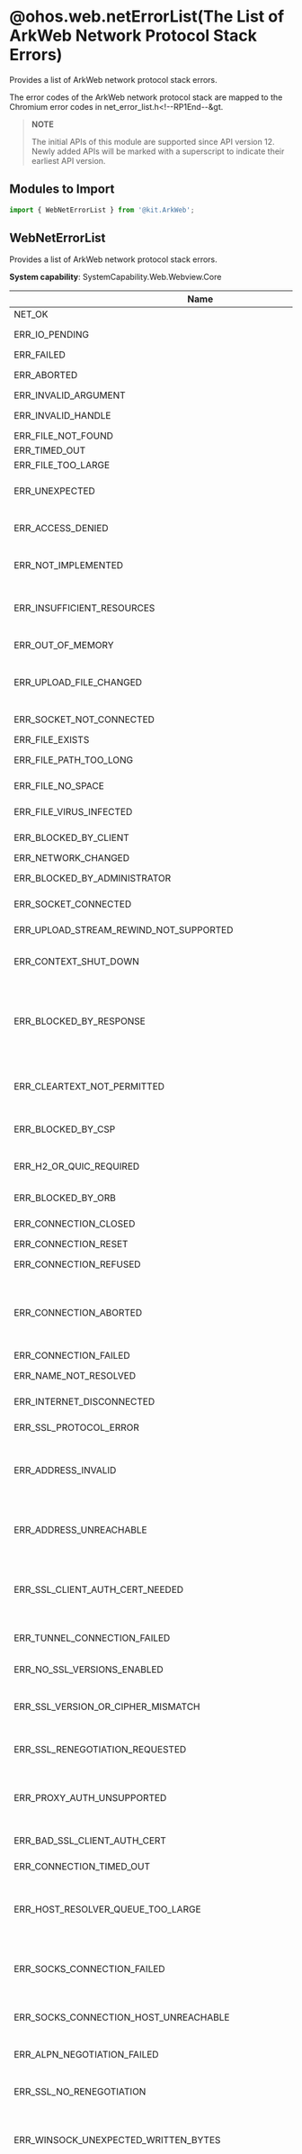 # @ohos.web.netErrorList(The List of ArkWeb Network Protocol Stack Errors)

Provides a list of ArkWeb network protocol stack errors.

The error codes of the ArkWeb network protocol stack are mapped to the Chromium error codes in <!--RP1-->net_error_list.h<!--RP1End--&gt.

> **NOTE**
> 
> The initial APIs of this module are supported since API version 12. Newly added APIs will be marked with a superscript to indicate their earliest API version.

## Modules to Import

```js
import { WebNetErrorList } from '@kit.ArkWeb';
```

## WebNetErrorList

Provides a list of ArkWeb network protocol stack errors.

**System capability**: SystemCapability.Web.Webview.Core

| Name         | Value| Description                                     |
| ------------- | -- |----------------------------------------- |
|NET_OK | 0 |  The access is normal. |
|ERR_IO_PENDING | -1 | The asynchronous I/O operation is pending.|
|ERR_FAILED | -2 | A common error occurs.|
|ERR_ABORTED | -3 | The operation is aborted.|
|ERR_INVALID_ARGUMENT | -4 | The parameter is invalid.|
|ERR_INVALID_HANDLE | -5 | The handle of the file descriptor is invalid.|
|ERR_FILE_NOT_FOUND | -6 | The file is not found.|
|ERR_TIMED_OUT | -7 | The operation times out.|
|ERR_FILE_TOO_LARGE | -8 | The file is too large.|
|ERR_UNEXPECTED | -9 | The problem is not expected or specifically handled.|
|ERR_ACCESS_DENIED | -10 | The access to resources other than the network is denied.|
|ERR_NOT_IMPLEMENTED | -11 | The operation fails because the function is not implemented.|
|ERR_INSUFFICIENT_RESOURCES | -12 | The resources required for system or program execution are insufficient.|
|ERR_OUT_OF_MEMORY | -13 | A memory overflow occurs.|
|ERR_UPLOAD_FILE_CHANGED | -14 | The file cannot be uploaded because the file modification time is not as expected.|
|ERR_SOCKET_NOT_CONNECTED | -15 | The socket is disconnected.|
|ERR_FILE_EXISTS | -16 | The file already exists.|
|ERR_FILE_PATH_TOO_LONG | -17 | The file path or file name is too long.|
|ERR_FILE_NO_SPACE | -18 | The disk space is insufficient. |
|ERR_FILE_VIRUS_INFECTED | -19 | The file contains viruses.|
|ERR_BLOCKED_BY_CLIENT | -20 | The request is blocked by the client.|
|ERR_NETWORK_CHANGED | -21 | The network is changed.|
|ERR_BLOCKED_BY_ADMINISTRATOR | -22 | The request is blocked by the administrator.|
|ERR_SOCKET_CONNECTED | -23 | The socket is already connected.|
|ERR_UPLOAD_STREAM_REWIND_NOT_SUPPORTED | -25 | The stream rewinding is not supported.|
|ERR_CONTEXT_SHUT_DOWN | -26 | The request fails because the context is closed.|
|ERR_BLOCKED_BY_RESPONSE | -27 | The request is blocked by response from headers such as X-Frame-Options, Content Security Policy, and Cross Origin Resource Policy.|
|ERR_CLEARTEXT_NOT_PERMITTED | -29 | The request fails because cleartext is not permitted by the system policy.|
|ERR_BLOCKED_BY_CSP | -30 | The request is blocked by the Content Security Policy.|
|ERR_H2_OR_QUIC_REQUIRED | -31 |  The request is blocked because there is no H/2 or QUIC session.|
|ERR_BLOCKED_BY_ORB | -32 | The request is blocked by CORB or ORB.|
|ERR_CONNECTION_CLOSED | -100 |  The connection has been closed.|
|ERR_CONNECTION_RESET | -101 |  The connection is reset.|
|ERR_CONNECTION_REFUSED | -102 | The connection is refused.|
|ERR_CONNECTION_ABORTED | -103 | The connection times out because the ACK message for sending data is not received. This may contain a FIN packet.|
|ERR_CONNECTION_FAILED | -104 |  The connection failed.|
|ERR_NAME_NOT_RESOLVED | -105 |  The domain name cannot be resolved.|
|ERR_INTERNET_DISCONNECTED | -106 | The Internet is disconnected.|
|ERR_SSL_PROTOCOL_ERROR | -107 | The SSL protocol is incorrect.|
|ERR_ADDRESS_INVALID | -108 |  The IP address or port number is invalid (for example, IP address 0 or port 0 cannot be connected).|
|ERR_ADDRESS_UNREACHABLE | -109 |  The IP address is unreachable. This means that there is no route to the specified host or network.|
|ERR_SSL_CLIENT_AUTH_CERT_NEEDED | -110 |  The server specifies that the client needs to provide an SSL certificate for authentication.|
|ERR_TUNNEL_CONNECTION_FAILED | -111 |  The tunnel connection to the proxy cannot be established.|
|ERR_NO_SSL_VERSIONS_ENABLED | -112 | No version of the SSL protocol is supported.|
|ERR_SSL_VERSION_OR_CIPHER_MISMATCH | -113 | The client and server do not support the common SSL protocol version or cipher suite.|
|ERR_SSL_RENEGOTIATION_REQUESTED | -114 | The server requests renegotiation (rehandshake).|
|ERR_PROXY_AUTH_UNSUPPORTED | -115 | The proxy requests authentication when the method for tunnel connection is not supported.|
|ERR_BAD_SSL_CLIENT_AUTH_CERT | -117 | The SSL client certificate is incorrect.|
|ERR_CONNECTION_TIMED_OUT | -118 | The connection times out.|
|ERR_HOST_RESOLVER_QUEUE_TOO_LARGE | -119 | The request in the queue is aborted because there are too many pending DNS resolutions.|
|ERR_SOCKS_CONNECTION_FAILED | -120 |  The connection between the SOCKS proxy server and the target host fails to be established.   |
|ERR_SOCKS_CONNECTION_HOST_UNREACHABLE | -121 | The domain name of the SOCKS proxy server is unreachable.|
|ERR_ALPN_NEGOTIATION_FAILED | -122 | The request for negotiating the standby protocol fails.|
|ERR_SSL_NO_RENEGOTIATION | -123 | The server sends an **SSL no_regregation** alert message.|
|ERR_WINSOCK_UNEXPECTED_WRITTEN_BYTES | -124 | Winsock sometimes reports that more data is written than is passed. This may be caused by LSP damage.|
|ERR_SSL_DECOMPRESSION_FAILURE_ALERT | -125 | The SSL peer sent a decompression failure alert to the local end. This usually occurs when the peer mistakenly believes that it supports DEFLATE compression.|
|ERR_SSL_BAD_RECORD_MAC_ALERT | -126 | The SSL peer sent a **bad_record_mac** alert to the local end. This may occur on a server that is not support DELEGATE.|
|ERR_PROXY_AUTH_REQUESTED | -127 | The proxy requests authentication for tunnel establishment.|
|ERR_PROXY_CONNECTION_FAILED | -130 | The connection to the proxy server cannot be established. This is because an error occurs when resolving the domain name or connecting to the socket. Note that this does not include failures during the HTTP CONNECT.|
|ERR_MANDATORY_PROXY_CONFIGURATION_FAILED | -131 |  The forcible proxy configuration cannot be used. Currently, this means that a mandatory PAC script cannot be obtained, parsed, or executed.|
|ERR_PRECONNECT_MAX_SOCKET_LIMIT | -133 | The limit of the socket pool is exceeded during pre-connection. Therefore, you do not need to try to pre-connect more sockets.|
|ERR_SSL_CLIENT_AUTH_PRIVATE_KEY_ACCESS_DENIED | -134 |  The access to the private key of the SSL client certificate is denied.|
|ERR_SSL_CLIENT_AUTH_CERT_NO_PRIVATE_KEY | -135 | The SSL client certificate does not have a private key.|
|ERR_PROXY_CERTIFICATE_INVALID | -136 |  The certificate provided by the HTTPS proxy is invalid.|
|ERR_NAME_RESOLUTION_FAILED | -137 | The domain name resolution (DNS) failed.|
|ERR_NETWORK_ACCESS_DENIED | -138 | The network is disabled.|
|ERR_TEMPORARILY_THROTTLED | -139 | This request was canceled due to throttling to avoid DDoS.|
|ERR_HTTPS_PROXY_TUNNEL_RESPONSE_REDIRECT | -140 |  The request for creating an SSL tunnel connection through the HTTPS proxy receives 302. (The response may contain the description of the request failure cause.)|
|ERR_SSL_CLIENT_AUTH_SIGNATURE_FAILED | -141 | The private key of the client certificate cannot be used to sign the CertificateVerify data in SSL handshake process.|
|ERR_MSG_TOO_BIG | -142 | The message is too large to be transmitted. (For example, UDP messages exceed the size threshold).|
|ERR_WS_PROTOCOL_ERROR | -145 | The WebSocket protocol is incorrect. This error indicates that the connection is being terminated due to a frame format error or a conflict with other protocols.|
|ERR_ADDRESS_IN_USE | -147 | The address is already in use.|
|ERR_SSL_HANDSHAKE_NOT_COMPLETED | -148 | The operation failed because the SSL handshake is not complete.|
|ERR_SSL_BAD_PEER_PUBLIC_KEY | -149 | The SSL public key is incorrect.|
|ERR_SSL_PINNED_KEY_NOT_IN_CERT_CHAIN | -150 | The received certificate does not match the public key specified by the built-in domain name.|
|ERR_CLIENT_AUTH_CERT_TYPE_UNSUPPORTED | -151 | The server's request for a client certificate is not supported by the local host.|
|ERR_SSL_DECRYPT_ERROR_ALERT | -153 | The SSL peer sent a **decrypt_error** alert to the local end. This error usually occurs when the peer cannot verify the signature (in CertificateVerify or ServerKeyExchange) or validate the Finished message.|
|ERR_WS_THROTTLE_QUEUE_TOO_LARGE | -154 | There are too many suspended WebSocketJob instances. Therefore, new Job instances are not pushed to the queue.|
|ERR_SSL_SERVER_CERT_CHANGED | -156 | The SSL server certificate is changed during renegotiation.|
|ERR_SSL_UNRECOGNIZED_NAME_ALERT | -159 | The SSL server sent a fatal unknown alert to the local end.|
|ERR_SOCKET_SET_RECEIVE_BUFFER_SIZE_ERROR | -160 | The receive buffer size of the socket is not set as requested.|
|ERR_SOCKET_SET_SEND_BUFFER_SIZE_ERROR | -161 | The send buffer size of the socket is not set as requested.|
|ERR_SOCKET_RECEIVE_BUFFER_SIZE_UNCHANGEABLE | -162 | The **setsockopt()** returned a success code, but the receive buffer size of the socket is not set as requested.|
|ERR_SOCKET_SEND_BUFFER_SIZE_UNCHANGEABLE | -163 | The **setsockopt()** returned a success code, but the send buffer size of the socket is not set as requested.|
|ERR_SSL_CLIENT_AUTH_CERT_BAD_FORMAT | -164 | The client certificate cannot be imported into the SSL library from the platform store.|
|ERR_ICANN_NAME_COLLISION | -166 | The host name is resolved to an IP address list containing the IPv4 address 127.0.53.53. This is a special IP address recommended by ICANN. It is used to indicate that there is a name conflict and remind administrators of potential problems.|
|ERR_SSL_SERVER_CERT_BAD_FORMAT | -167 | The SSL server provides a certificate that cannot be decoded. This is not a certificate error code because no X509Certificate object is available. This error is fatal.|
|ERR_CT_STH_PARSING_FAILED | -168 | The Certificate Transparency failed to parse the signed tree head.|
|ERR_CT_STH_INCOMPLETE | -169 | The Certificate Transparency parsed signed tree head successfully, but some information is missing.|
|ERR_UNABLE_TO_REUSE_CONNECTION_FOR_PROXY_AUTH | -170 | The attempt to re-send proxy authentication credentials failed because the AuthController has not generated the credentials yet. The caller should reconnect the AuthController.|
|ERR_CT_CONSISTENCY_PROOF_PARSING_FAILED | -171 | The Certificate Transparency failed to parse the consistency proof.|
|ERR_SSL_OBSOLETE_CIPHER | -172 | The SSL server requires an unsupported cipher suite, which has been deleted. This error will immediately occurs in a rollback of one or two versions after the cipher suite is deleted, after which the rollback will be deleted.|
|ERR_WS_UPGRADE | -173 | The WebSocket handshake is completed, the connection has been upgraded, and the URLRequest is canceled.|
|ERR_READ_IF_READY_NOT_IMPLEMENTED | -174 | The ReadIfReady of socket is not implemented. |
|ERR_NO_BUFFER_SPACE | -176 | No socket buffer space is available.|
|ERR_SSL_CLIENT_AUTH_NO_COMMON_ALGORITHMS | -177 | There is no common signature algorithm between the private key of the local end certificate and the preferences of the server.|
|ERR_EARLY_DATA_REJECTED | -178 | TLS 1.3 early data is rejected by the server. This error will be received before any data is returned from the socket. Retry the request when early data is disabled.|
|ERR_WRONG_VERSION_ON_EARLY_DATA | -179 | The TLS 1.3 early data version is incorrect.|
|ERR_TLS13_DOWNGRADE_DETECTED | -180 | TLS 1.3 is enabled, but an earlier version has been negotiated. This error indicates that it supports TLS 1.3. This is part of the security check in TLS 1.3, but it may also indicate that the user is using a problematic TLS-terminating proxy.|
|ERR_SSL_KEY_USAGE_INCOMPATIBLE | -181 | The server's certificate has a keyUsage extension that is incompatible with the negotiated TLS key exchange method.|
|ERR_INVALID_ECH_CONFIG_LIST | -182 | The ECHConfigList obtained through DNS cannot be resolved.|
|ERR_ECH_NOT_NEGOTIATED | -183 | ECH is enabled, but the server cannot decrypt ClientHello.|
|ERR_ECH_FALLBACK_CERTIFICATE_INVALID | -184 | ECH is enabled, the server cannot decrypt ClientHello message, and no certificate valid for the public name is provided.|
|ERR_CERT_COMMON_NAME_INVALID | -200 | The public name of the certificate used by the server in response does not match the host name. This may mean: 1. The attacker has redirected local traffic to their server and provided a certificate with a private key. 2. The server is incorrectly configured and uses an incorrect certificate to respond. 3. The user is on the wireless network and is redirected to the login page of the network. 4. The operating system uses the DNS search suffix, and the server does not have a certificate with such abbreviated name in the address box.|
|ERR_CERT_DATE_INVALID | -201 | The certificate has expired. This may mean: 1. The attacker provides an old certificate that they have obtained the private key. 2. The server is incorrectly configured and no valid certificate is provided. 3. The clock of the device is incorrect.|
|ERR_CERT_AUTHORITY_INVALID | -202 | The CA is not trusted. This may mean: 1. The attacker replaces a real certificate with a certificate that contains its public key and is signed by its cousin. 2. The server operator has a valid certificate from a CA that the local end does not know but should trust. 3. The server provides a self-signed certificate that cannot defend against active attackers.|
|ERR_CERT_CONTAINS_ERRORS | -203 | The certificate contains errors.|
|ERR_CERT_NO_REVOCATION_MECHANISM | -204 |There is no revocation mechanism for this certificate.|
|ERR_CERT_UNABLE_TO_CHECK_REVOCATION | -205 | Revocation information for this website's security certificate is not available. This may mean: 1. The attacker compromises the private key in the certificate and prevents the local end from discovering that the certificate has been revoked. 2. The certificate is not revoked, but the revocation server is busy or unavailable.|
|ERR_CERT_REVOKED | -206 | The certificate is revoked. The local end can ignore this error, but it should not do this.|
|ERR_CERT_INVALID | -207 |  The certificate is invalid. |
|ERR_CERT_WEAK_SIGNATURE_ALGORITHM | -208 | The server responds with a certificate signed with a weak signature algorithm.|
|ERR_CERT_NON_UNIQUE_NAME | -210 |  The domain name specified in the certificate is not unique.|
|ERR_CERT_WEAK_KEY | -211 | The server responds with a certificate that contains a weak key (for example, a small RSA key).|
|ERR_CERT_NAME_CONSTRAINT_VIOLATION | -212 | The certificate name constraint is violated.|
|ERR_CERT_VALIDITY_TOO_LONG | -213 | The certificate validity period is too long.|
|ERR_CERTIFICATE_TRANSPARENCY_REQUIRED | -214 |  The server does not provide Certificate Transparency information required for this connection.|
|ERR_CERT_SYMANTEC_LEGACY | -215 | The certificate is linked to the old Symantec directory that is no longer trusted.|
|ERR_CERT_KNOWN_INTERCEPTION_BLOCKED | -217 | The certificate is used for interception by an entity other than the device owner.|
|ERR_SSL_OBSOLETE_VERSION_OR_CIPHER | -218 | The connection uses an outdated version of SSL/TLS or password.|
|ERR_CERT_END | -219 | This error follows the previous error code.|
|ERR_INVALID_URL | -300 | The URL is invalid.|
|ERR_DISALLOWED_URL_SCHEME | -301 |  The URL scheme is not allowed to be used.|
|ERR_UNKNOWN_URL_SCHEME | -302 | The URL scheme is unknown.|
|ERR_INVALID_REDIRECT | -303 | The attempt to load a URL causes a redirection to an invalid URL.|
|ERR_TOO_MANY_REDIRECTS | -310 | There are too many redirections.|
|ERR_UNSAFE_REDIRECT | -311 | The redirection is unsafe.|
|ERR_UNSAFE_PORT | -312 | The port is unsafe.|
|ERR_INVALID_RESPONSE | -320 | The response is invalid.|
|ERR_INVALID_CHUNKED_ENCODING | -321 | The chunked encoding is invalid.|
|ERR_METHOD_UNSUPPORTED | -322 |	The method is not supported.|
|ERR_UNEXPECTED_PROXY_AUTH | -323 | The proxy authentication is unexpected.|
|ERR_EMPTY_RESPONSE | -324 | The response is empty.|
|ERR_RESPONSE_HEADERS_TOO_BIG | -325 | The value of response headers is too large.|
|ERR_PAC_SCRIPT_FAILED | -327 | The pac script is incorrect.|
|ERR_REQUEST_RANGE_NOT_SATISFIABLE | -328 | The request range cannot be met.|
|ERR_MALFORMED_IDENTITY | -329 | The identity used for authentication is invalid.|
|ERR_CONTENT_DECODING_FAILED | -330 | The response content failed to be decoded.|
|ERR_NETWORK_IO_SUSPENDED | -331 | The operation failed because all network I/Os are suspended.|
|ERR_SYN_REPLY_NOT_RECEIVED | -332 |	The **FLIP** data is received when **SYN_REPLY** is not received on the stream.|
|ERR_ENCODING_CONVERSION_FAILED | -333 | The response failed to be converted to the target encoding.|
|ERR_UNRECOGNIZED_FTP_DIRECTORY_LISTING_FORMAT | -334 | The format of the FTP directory list cannot be recognized.|
|ERR_NO_SUPPORTED_PROXIES | -336 | There is no supported proxy.|
|ERR_HTTP2_PROTOCOL_ERROR | -337 | The HTTP/2 protocol occurs error.|
|ERR_INVALID_AUTH_CREDENTIALS | -338 | The authentication credentials are invalid.|
|ERR_UNSUPPORTED_AUTH_SCHEME | -339 | The authentication scheme is not supported.|
|ERR_ENCODING_DETECTION_FAILED | -340 | The encoding detection failed.|
|ERR_MISSING_AUTH_CREDENTIALS | -341 | The authentication credentials are missing.|
|ERR_UNEXPECTED_SECURITY_LIBRARY_STATUS | -342 |	The security library status is unexpected.|
|ERR_MISCONFIGURED_AUTH_ENVIRONMENT | -343 | The authentication environment is incorrectly configured.|
|ERR_UNDOCUMENTED_SECURITY_LIBRARY_STATUS | -344 | The security library status is undocumented.|
|ERR_RESPONSE_BODY_TOO_BIG_TO_DRAIN | -345 | The response body is too big.|
|ERR_RESPONSE_HEADERS_MULTIPLE_CONTENT_LENGTH | -346 | The response has multiple Content-Length headers. |
|ERR_INCOMPLETE_HTTP2_HEADERS | -347 | The HTTP/2 headers are incomplete.|
|ERR_PAC_NOT_IN_DHCP | -348 | The PAC is not in DHCP.|
|ERR_RESPONSE_HEADERS_MULTIPLE_CONTENT_DISPOSITION | -349 | The response has multiple Content-Disposition headers.|
|ERR_RESPONSE_HEADERS_MULTIPLE_LOCATION | -350 | The response headers are in multiple locations.|
|ERR_HTTP2_SERVER_REFUSED_STREAM | -351 | The HTTP/2 server refuses the stream.|
|ERR_HTTP2_PING_FAILED | -352 |  The HTTP/2 ping failed.|
|ERR_CONTENT_LENGTH_MISMATCH | -354 | When the connection is closed, the number of bytes transmitted in the HTTP response body is less than the number of bytes advertised in the Content-Length header.|
|ERR_INCOMPLETE_CHUNKED_ENCODING | -355 | The HTTP response body is transmitted using chunked encoding, but the zero-length chunk is not sent to terminate the encoding when the connection is closed.|
|ERR_QUIC_PROTOCOL_ERROR | -356 | A QUIC protocol error occurs.|
|ERR_RESPONSE_HEADERS_TRUNCATED | -357 | The HTTP headers are truncated by the end of file (EOF).|
|ERR_QUIC_HANDSHAKE_FAILED | -358 | The QUIC encryption handshake failed. This means that the server cannot read any requests, so they may be resent.|
|ERR_HTTP2_INADEQUATE_TRANSPORT_SECURITY | -360 | The transport security is inadequate to HTTP/2.|
|ERR_HTTP2_FLOW_CONTROL_ERROR | -361 | The peer violates HTTP/2 flow control.|
|ERR_HTTP2_FRAME_SIZE_ERROR | -362 | The peer sends an HTTP/2 frame of an incorrect size.|
|ERR_HTTP2_COMPRESSION_ERROR | -363 | The decoding or encoding of the compressed HTTP/2 headers failed.|
|ERR_PROXY_AUTH_REQUESTED_WITH_NO_CONNECTION | -364 | The requested proxy authentication does not have a valid client socket handle.|
|ERR_HTTP_1_1_REQUIRED | -365 | The HTTP/2 session receives an **HTTP_1_1_REQUIRED** error code.|
|ERR_PROXY_HTTP_1_1_REQUIRED | -366 | The **HTTP_1_1_REQUIRED** error code is received when the HTTP/2 session proxy is used.|
|ERR_PAC_SCRIPT_TERMINATED | -367 | The PAC script has been terminated and must be reloaded.|
|ERR_INVALID_HTTP_RESPONSE | -370 | The server should return an **HTTP/1.x** response. But it returns an **HTTP/0.9** response.|
|ERR_CONTENT_DECODING_INIT_FAILED | -371 | The content decoding failed to be initialized.|
|ERR_HTTP2_RST_STREAM_NO_ERROR_RECEIVED | -372 | An **HTTP/2 RST_STREAM** frame with **NO_ERROR** is received. This error should be handled internally by HTTP/2 and should not exceed the SpdyStream layer.|
|ERR_HTTP2_PUSHED_STREAM_NOT_AVAILABLE | -373 | The pushed stream claimed by the request is not available.|
|ERR_HTTP2_CLAIMED_PUSHED_STREAM_RESET_BY_SERVER | -374 | The claimed pushed stream is reset by the server. In this case, the request should be retried.|
|ERR_TOO_MANY_RETRIES | -375 | The number of HTTP transaction retries is too large due to invalid authentication or certificate.|
|ERR_HTTP2_STREAM_CLOSED | -376 | An HTTP/2 frame is received on the closed stream.|
|ERR_HTTP2_CLIENT_REFUSED_STREAM | -377 | The client refuses an HTTP/2 stream.|
|ERR_HTTP2_PUSHED_RESPONSE_DOES_NOT_MATCH | -378 | Based on the matched URL and request header, an HTTP/2 push stream is received by the request, but the pushed response header does not match the request.|
|ERR_HTTP_RESPONSE_CODE_FAILURE | -379 | The server returns a **non-2xx** HTTP response code.|
|ERR_QUIC_UNKNOWN_CERT_ROOT | -380 | The certificate displayed on the QUIC connection is not linked to a known root certificate, and the connected original server is not in the list of domain names that allow unknown root certificates.|
|ERR_QUIC_GOAWAY_REQUEST_CAN_BE_RETRIED | -381 | A **GOAWAY** frame has been received, indicating that the request has not been processed and therefore can be safely retried on a different connection.|
|ERR_TOO_MANY_ACCEPT_CH_RESTARTS | -382 | The **ACCEPT_CH_RESTARTS** has been triggered too many times.|
| | -383 | In the same request, the IP address space of the remote endpoint is different from the previous one. Cache entries for any affected requests should be marked as invalid.|
|ERR_CACHED_IP_ADDRESS_SPACE_BLOCKED_BY_LOCAL_NETWORK_ACCESS_POLICY | -384 | The cached IP address space of the remote endpoint is blocked by a local network access policy.|
|ERR_CACHE_MISS | -400 |	There is no requested entry in the cache.|
|ERR_CACHE_READ_FAILURE | -401 | The data cannot be read from the disk cache.|
|ERR_CACHE_WRITE_FAILURE | -402 | The data cannot be written to the disk cache.|
|ERR_CACHE_OPERATION_UNSUPPORTED | -403 | The entry does not support this operation.|
|ERR_CACHE_OPEN_FAILURE | -404 | The disk cache could not open this entry.|
|ERR_CACHE_CREATE_FAILURE | -405 | The disk cache could not create this entry.|
|ERR_CACHE_RACE | -406 | Multiple transactions are competing to create disk cache entries.|
|ERR_CACHE_CHECKSUM_READ_FAILURE | -407 | The cache could not read the checksum on the entry.|
|ERR_CACHE_CHECKSUM_MISMATCH | -408 | An entry with an invalid checksum is found in the cache.|
|ERR_CACHE_LOCK_TIMEOUT | -409 | The HTTP cache contains error code.|
|ERR_CACHE_AUTH_FAILURE_AFTER_READ | -410 | A challenge is received after the transaction reads some data, but the credentials are unavailable.|
|ERR_CACHE_ENTRY_NOT_SUITABLE | -411 | The entry is not suitable for the cache.|
|ERR_CACHE_DOOM_FAILURE | -412 | The disk cache cannot delete this entry.|
|ERR_CACHE_OPEN_OR_CREATE_FAILURE | -413 | The disk cache could not open or create this entry.|
|ERR_INSECURE_RESPONSE | -501 | The response from the server is insecure (for example, there is a certificate error).|
|ERR_NO_PRIVATE_KEY_FOR_CERT | -502 | The client certificate failed to be imported because the user's key database does not have a private key.|
|ERR_ADD_USER_CERT_FAILED | -503 | The certificate failed to be added to the operating system database.|
|ERR_INVALID_SIGNED_EXCHANGE | -504 |The signed exchange is invalid.|
|ERR_INVALID_WEB_BUNDLE | -505 | The Web Bundle resources are invalid.|
|ERR_TRUST_TOKEN_OPERATION_FAILED | -506 | The request for performing the Trust Tokens protocol operation failed. The possible causes include prerequisite failure, internal error, and bad response.|
|ERR_TRUST_TOKEN_OPERATION_SUCCESS_WITHOUT_SENDING_REQUEST | -507 | When processing an operation execution request related to the Trust Tokens protocol, the system performs the Trust Tokens operation in the request, but does not send the request to the specified destination.|
|ERR_FTP_FAILED | -601 | The FTP control connection command failed.|
|ERR_FTP_SERVICE_UNAVAILABLE | -602 | The server cannot meet the request. This is a temporary error. The FTP response code is 421.|
|ERR_FTP_TRANSFER_ABORTED | -603 | The server has aborted the transfer. The FTP response code is 426.|
|ERR_FTP_FILE_BUSY | -604 | The file is in use, or some other temporary error occurs when the file is opened. The FTP response code is 450.|
|ERR_FTP_SYNTAX_ERROR | -605 | The server rejects the command from the local end due to a syntax error. The FTP response code is 500 or 501.|
|ERR_FTP_COMMAND_UNSUPPORTED | -606 | The server does not support the command sent by the local end. The FTP response code is 502 or 504.|
|ERR_FTP_BAD_COMMAND_SEQUENCE | -607 | The server rejects the commands from the local end because the local end does not send the commands in the correct sequence. The FTP response code is 503.|
|ERR_PKCS12_IMPORT_BAD_PASSWORD | -701 | The **PKCS #12** file cannot be imported because the password is incorrect.|
|ERR_PKCS12_IMPORT_FAILED | -702 | The **PKCS #12** file cannot be imported due to other errors.|
|ERR_IMPORT_CA_CERT_NOT_CA | -703 | The CA certificate cannot be imported because it is not a real CA certificate.|
|ERR_IMPORT_CERT_ALREADY_EXISTS | -704 | The certificate cannot be imported because it already exists in the database.|
|ERR_IMPORT_CA_CERT_FAILED | -705 | The CA failed to be imported due to other errors.|
|ERR_IMPORT_SERVER_CERT_FAILED | -706 | The server certificate failed to be imported due to some internal errors.|
|ERR_PKCS12_IMPORT_INVALID_MAC | -707 | The **PKCS #12** file failed to be imported because the message authentication code (MAC) is invalid.|
|ERR_PKCS12_IMPORT_INVALID_FILE | -708 | The **PKCS #12** file failed to be imported because the file is invalid or corrupted.|
|ERR_PKCS12_IMPORT_UNSUPPORTED | -709 | The **PKCS #12** file failed to be imported because the feature is not supported.|
|ERR_KEY_GENERATION_FAILED | -710 | The key generation failed.|
|ERR_PRIVATE_KEY_EXPORT_FAILED | -712 | The private key failed to be exported.|
|ERR_SELF_SIGNED_CERT_GENERATION_FAILED | -713 | The self-signed certificate generation failed.|
|ERR_CERT_DATABASE_CHANGED | -714 | The certificate database is changed.|
|ERR_CERT_VERIFIER_CHANGED | -716 | The certificate verifier configuration is changed.|
|ERR_DNS_MALFORMED_RESPONSE | -800 | The DNS resolver receives a response that the format is incorrect.|
|ERR_DNS_SERVER_REQUIRES_TCP | -801 | The DNS server requires TCP.|
|ERR_DNS_SERVER_FAILED | -802 | The DNS server failed. This error code is returned for all the following cases: 1-Incorrect format: The name server cannot interpret the query with an incorrect format. 2-Server failure: The name server cannot process the query due to its own problems. 3-Not Implemented: The name server does not support the query type of the request. 4-Rejection: The name server refuses to perform the specified operation for policy reasons.|
|ERR_DNS_TIMED_OUT | -803 | The DNS transaction times out.|
|ERR_DNS_CACHE_MISS | -804 | The entry is not found in the cache or other local sources.|
|ERR_DNS_SEARCH_EMPTY | -805 | The suffix search list rule prevents the resolution of a given host name.|
|ERR_DNS_SORT_ERROR | -806 |	Addresses are not sorted according to RFC 3484.|
|ERR_DNS_SECURE_RESOLVER_HOSTNAME_RESOLUTION_FAILED | -808 | The host name of the DNS-over-HTTPS server cannot be resolved.|
|ERR_DNS_NAME_HTTPS_ONLY | -809 | DNS has identified that the request is prohibited due to insecure connections (HTTP/WS). The application should handle this error like HTTP redirection, redirecting the connection to secure HTTPS or WSS.|
|ERR_DNS_REQUEST_CANCELED | -810 | All DNS requests related to this task are canceled.|
|ERR_DNS_NO_MATCHING_SUPPORTED_ALPN | -811 | The host name resolution of the HTTPS record is not resolved using the ALPN value of the supported protocol.|
